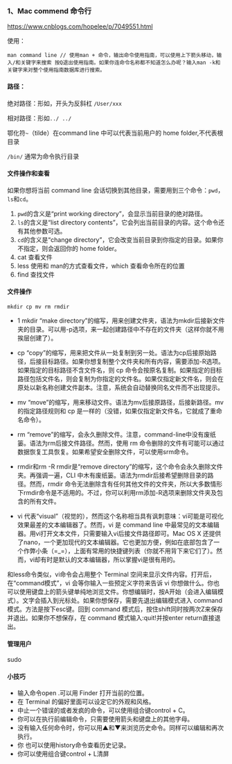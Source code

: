 ### 1、Mac commend 命令行

https://www.cnblogs.com/hopelee/p/7049551.html

使用：

```
man command line // 使用man + 命令，输出命令使用指南，可以使用上下箭头移动，输入/和关键字来搜索 按Q退出使用指南。如果你连命令名称都不知道怎么办呢？输入man -k和关键字来对整个使用指南数据库进行搜索。
```

#### 路径：

绝对路径：形如，开头为反斜杠 `/User/xxx`

相对路径：形如`../ ../`

鄂化符`~`（tilde）在command line 中可以代表当前用户的 home folder,不代表根目录

`/bin/` 通常为命令执行目录

####  文件操作和查看

如果你想将当前 command line 会话切换到其他目录，需要用到三个命令：`pwd`，`ls`和`cd`。

1. `pwd`的含义是“print working directory”，会显示当前目录的绝对路径。
2. `ls`的含义是“list directory contents”，它会列出当前目录的内容。这个命令还有其他参数可选。
3. `cd`的含义是“change directory”，它会改变当前目录到你指定的目录。如果你不指定，则会返回你的 home folder。
4. cat 查看文件
5. less 使用和 man的方式查看文件，which 查看命令所在的位置
6. find 查找文件

#### 文件操作
`mkdir cp mv rm rmdir`
- 1 mkdir
“make directory”的缩写，用来创建文件夹，语法为mkdir后接新文件夹的目录。可以用-p选项，来一起创建路径中不存在的文件夹（这样你就不用挨层创建了）。

-  cp
  “copy”的缩写，用来把文件从一处复制到另一处。语法为cp后接原始路径，后接目标路径。如果你想复制整个文件夹和所有内容，需要添加-R选项。如果指定的目标路径不含文件名，则 cp 命令会按原名复制。如果指定的目标路径包括文件名，则会复制为你指定的文件名。如果仅指定新文件名，则会在原处以新名称创建文件副本。注意，系统会自动替换同名文件而不出现提示。

- mv
  “move”的缩写，用来移动文件。语法为mv后接原路径，后接新路径。mv 的指定路径规则和 cp 是一样的（没错，如果仅指定新文件名，它就成了重命名命令）。

- rm
  “remove”的缩写，会永久删除文件。注意，command-line中没有废纸篓。语法为rm后接文件路径。然而，使用 rm 命令删除的文件有可能可以通过数据恢复工具恢复。如果希望安全删除文件，可以使用srm命令。

- rmdir和rm -R
  rmdir是“remove directory”的缩写，这个命令会永久删除文件夹。再强调一遍，CLI 中木有废纸篓。语法为rmdir后接希望删除目录的路径。然而，rmdir 命令无法删除含有任何其他文件的文件夹，所以大多数情形下rmdir命令是不适用的。不过，你可以利用rm添加-R选项来删除文件夹及包含的所有文件。

- vi
  代表“visual”（视觉的），然而这个名称相当具有讽刺意味：vi可能是可视化效果最差的文本编辑器了。然而，vi 是 command line 中最常见的文本编辑器。用vi打开文本文件，只需要输入vi后接文件路径即可。Mac OS X 还提供了nano，一个更加现代的文本编辑器。它也更加方便，例如在底部包含了一个作弊小条（=_=），上面有常用的快捷键列表（你就不用背下来它们了）。然而，vi却有时是默认的文本编辑器，所以掌握vi是很有用的。

和less命令类似，vi命令会占用整个 Terminal 空间来显示文件内容。打开后，在“command模式”，vi 会等你输入一些预定义字符来告诉 vi 你想做什么。你也可以使用键盘上的箭头键单纯地浏览文件。你想编辑时，按A开始（会进入编辑模式）。文字会插入到光标处。如果你想保存，需要先退出编辑模式进入 command 模式。方法是按下esc键。回到 command 模式后，按住shift同时按两次Z来保存并退出。如果你不想保存，在 command 模式输入:quit!并按enter
return直接退出。



#### 管理用户
sudo

#### 小技巧
- 输入命令open .可以用 Finder 打开当前的位置。
- 在 Terminal 的偏好里面可以设定它的外观和风格。
- 中止一个错误的或者发疯的命令，可以使用组合键control + C。
- 你可以在执行前编辑命令，只需要使用箭头和键盘上的其他字母。
- 没有输入任何命令时，你可以用▲和▼来浏览历史命令。同样可以编辑和再次执行。
- 你 也可以使用history命令查看历史记录。
-  你可以使用组合键control + L清屏


